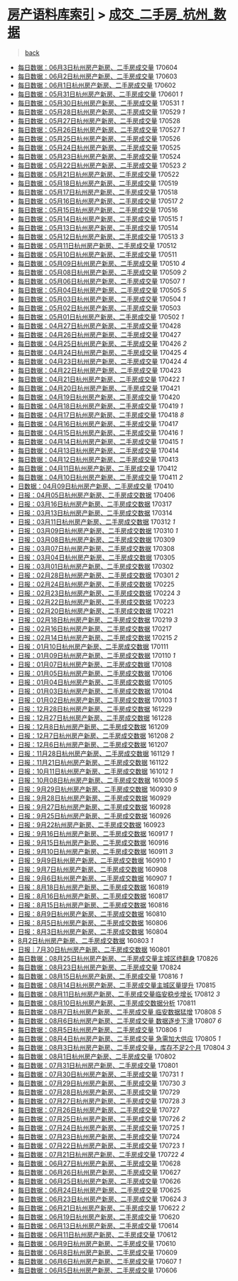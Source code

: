 [房产语料库索引](../../README.md)  > [成交_二手房_杭州_数据](成交_二手房_杭州_数据.md)
====
> [back](../README.md)

- [每日数据：06月3日杭州房产新房、二手房成交量](http://jkwz.applinzi.com/ittc/6975264573543154693.html#%E6%AF%8F%E6%97%A5%E6%95%B0%E6%8D%AE%EF%BC%9A06%E6%9C%883%E6%97%A5%E6%9D%AD%E5%B7%9E%E6%88%BF%E4%BA%A7%E6%96%B0%E6%88%BF%E3%80%81%E4%BA%8C%E6%89%8B%E6%88%BF%E6%88%90%E4%BA%A4%E9%87%8F) 170604  
- [每日数据：06月2日杭州房产新房、二手房成交量](http://jkwz.applinzi.com/ittc/6975042291298206725.html#%E6%AF%8F%E6%97%A5%E6%95%B0%E6%8D%AE%EF%BC%9A06%E6%9C%882%E6%97%A5%E6%9D%AD%E5%B7%9E%E6%88%BF%E4%BA%A7%E6%96%B0%E6%88%BF%E3%80%81%E4%BA%8C%E6%89%8B%E6%88%BF%E6%88%90%E4%BA%A4%E9%87%8F) 170603  
- [每日数据：06月1日杭州房产新房、二手房成交量](http://jkwz.applinzi.com/ittc/6974522036289274884.html#%E6%AF%8F%E6%97%A5%E6%95%B0%E6%8D%AE%EF%BC%9A06%E6%9C%881%E6%97%A5%E6%9D%AD%E5%B7%9E%E6%88%BF%E4%BA%A7%E6%96%B0%E6%88%BF%E3%80%81%E4%BA%8C%E6%89%8B%E6%88%BF%E6%88%90%E4%BA%A4%E9%87%8F) 170602  
- [每日数据：05月31日杭州房产新房、二手房成交量](http://jkwz.applinzi.com/ittc/6974146260830258180.html#%E6%AF%8F%E6%97%A5%E6%95%B0%E6%8D%AE%EF%BC%9A05%E6%9C%8831%E6%97%A5%E6%9D%AD%E5%B7%9E%E6%88%BF%E4%BA%A7%E6%96%B0%E6%88%BF%E3%80%81%E4%BA%8C%E6%89%8B%E6%88%BF%E6%88%90%E4%BA%A4%E9%87%8F) 170601 *1* 
- [每日数据：05月30日杭州房产新房、二手房成交量](http://jkwz.applinzi.com/ittc/6973754487666639876.html#%E6%AF%8F%E6%97%A5%E6%95%B0%E6%8D%AE%EF%BC%9A05%E6%9C%8830%E6%97%A5%E6%9D%AD%E5%B7%9E%E6%88%BF%E4%BA%A7%E6%96%B0%E6%88%BF%E3%80%81%E4%BA%8C%E6%89%8B%E6%88%BF%E6%88%90%E4%BA%A4%E9%87%8F) 170531 *1* 
- [每日数据：05月28日杭州房产新房、二手房成交量](http://jkwz.applinzi.com/ittc/6973044731331216389.html#%E6%AF%8F%E6%97%A5%E6%95%B0%E6%8D%AE%EF%BC%9A05%E6%9C%8828%E6%97%A5%E6%9D%AD%E5%B7%9E%E6%88%BF%E4%BA%A7%E6%96%B0%E6%88%BF%E3%80%81%E4%BA%8C%E6%89%8B%E6%88%BF%E6%88%90%E4%BA%A4%E9%87%8F) 170529 *1* 
- [每日数据：05月27日杭州房产新房、二手房成交量](http://jkwz.applinzi.com/ittc/6972678627295495173.html#%E6%AF%8F%E6%97%A5%E6%95%B0%E6%8D%AE%EF%BC%9A05%E6%9C%8827%E6%97%A5%E6%9D%AD%E5%B7%9E%E6%88%BF%E4%BA%A7%E6%96%B0%E6%88%BF%E3%80%81%E4%BA%8C%E6%89%8B%E6%88%BF%E6%88%90%E4%BA%A4%E9%87%8F) 170528  
- [每日数据：05月26日杭州房产新房、二手房成交量](http://jkwz.applinzi.com/ittc/6972287264204784644.html#%E6%AF%8F%E6%97%A5%E6%95%B0%E6%8D%AE%EF%BC%9A05%E6%9C%8826%E6%97%A5%E6%9D%AD%E5%B7%9E%E6%88%BF%E4%BA%A7%E6%96%B0%E6%88%BF%E3%80%81%E4%BA%8C%E6%89%8B%E6%88%BF%E6%88%90%E4%BA%A4%E9%87%8F) 170527 *1* 
- [每日数据：05月25日杭州房产新房、二手房成交量](http://jkwz.applinzi.com/ittc/6971950639293662213.html#%E6%AF%8F%E6%97%A5%E6%95%B0%E6%8D%AE%EF%BC%9A05%E6%9C%8825%E6%97%A5%E6%9D%AD%E5%B7%9E%E6%88%BF%E4%BA%A7%E6%96%B0%E6%88%BF%E3%80%81%E4%BA%8C%E6%89%8B%E6%88%BF%E6%88%90%E4%BA%A4%E9%87%8F) 170526  
- [每日数据：05月24日杭州房产新房、二手房成交量](http://jkwz.applinzi.com/ittc/6971549784593662980.html#%E6%AF%8F%E6%97%A5%E6%95%B0%E6%8D%AE%EF%BC%9A05%E6%9C%8824%E6%97%A5%E6%9D%AD%E5%B7%9E%E6%88%BF%E4%BA%A7%E6%96%B0%E6%88%BF%E3%80%81%E4%BA%8C%E6%89%8B%E6%88%BF%E6%88%90%E4%BA%A4%E9%87%8F) 170525  
- [每日数据：05月23日杭州房产新房、二手房成交量](http://jkwz.applinzi.com/ittc/6971155591987725316.html#%E6%AF%8F%E6%97%A5%E6%95%B0%E6%8D%AE%EF%BC%9A05%E6%9C%8823%E6%97%A5%E6%9D%AD%E5%B7%9E%E6%88%BF%E4%BA%A7%E6%96%B0%E6%88%BF%E3%80%81%E4%BA%8C%E6%89%8B%E6%88%BF%E6%88%90%E4%BA%A4%E9%87%8F) 170524  
- [每日数据：05月22日杭州房产新房、二手房成交量](http://jkwz.applinzi.com/ittc/6970831275685315588.html#%E6%AF%8F%E6%97%A5%E6%95%B0%E6%8D%AE%EF%BC%9A05%E6%9C%8822%E6%97%A5%E6%9D%AD%E5%B7%9E%E6%88%BF%E4%BA%A7%E6%96%B0%E6%88%BF%E3%80%81%E4%BA%8C%E6%89%8B%E6%88%BF%E6%88%90%E4%BA%A4%E9%87%8F) 170523 *2* 
- [每日数据：05月21日杭州房产新房、二手房成交量](http://jkwz.applinzi.com/ittc/6970444646047024133.html#%E6%AF%8F%E6%97%A5%E6%95%B0%E6%8D%AE%EF%BC%9A05%E6%9C%8821%E6%97%A5%E6%9D%AD%E5%B7%9E%E6%88%BF%E4%BA%A7%E6%96%B0%E6%88%BF%E3%80%81%E4%BA%8C%E6%89%8B%E6%88%BF%E6%88%90%E4%BA%A4%E9%87%8F) 170522  
- [每日数据：05月18日杭州房产新房、二手房成交量](http://jkwz.applinzi.com/ittc/6969353279661147140.html#%E6%AF%8F%E6%97%A5%E6%95%B0%E6%8D%AE%EF%BC%9A05%E6%9C%8818%E6%97%A5%E6%9D%AD%E5%B7%9E%E6%88%BF%E4%BA%A7%E6%96%B0%E6%88%BF%E3%80%81%E4%BA%8C%E6%89%8B%E6%88%BF%E6%88%90%E4%BA%A4%E9%87%8F) 170519  
- [每日数据：05月17日杭州房产新房、二手房成交量](http://jkwz.applinzi.com/ittc/6968985691915551748.html#%E6%AF%8F%E6%97%A5%E6%95%B0%E6%8D%AE%EF%BC%9A05%E6%9C%8817%E6%97%A5%E6%9D%AD%E5%B7%9E%E6%88%BF%E4%BA%A7%E6%96%B0%E6%88%BF%E3%80%81%E4%BA%8C%E6%89%8B%E6%88%BF%E6%88%90%E4%BA%A4%E9%87%8F) 170518  
- [每日数据：05月16日杭州房产新房、二手房成交量](http://jkwz.applinzi.com/ittc/6968587613043688452.html#%E6%AF%8F%E6%97%A5%E6%95%B0%E6%8D%AE%EF%BC%9A05%E6%9C%8816%E6%97%A5%E6%9D%AD%E5%B7%9E%E6%88%BF%E4%BA%A7%E6%96%B0%E6%88%BF%E3%80%81%E4%BA%8C%E6%89%8B%E6%88%BF%E6%88%90%E4%BA%A4%E9%87%8F) 170517 *2* 
- [每日数据：05月15日杭州房产新房、二手房成交量](http://jkwz.applinzi.com/ittc/6968214847534662661.html#%E6%AF%8F%E6%97%A5%E6%95%B0%E6%8D%AE%EF%BC%9A05%E6%9C%8815%E6%97%A5%E6%9D%AD%E5%B7%9E%E6%88%BF%E4%BA%A7%E6%96%B0%E6%88%BF%E3%80%81%E4%BA%8C%E6%89%8B%E6%88%BF%E6%88%90%E4%BA%A4%E9%87%8F) 170516  
- [每日数据：05月14日杭州房产新房、二手房成交量](http://jkwz.applinzi.com/ittc/6967828443801584645.html#%E6%AF%8F%E6%97%A5%E6%95%B0%E6%8D%AE%EF%BC%9A05%E6%9C%8814%E6%97%A5%E6%9D%AD%E5%B7%9E%E6%88%BF%E4%BA%A7%E6%96%B0%E6%88%BF%E3%80%81%E4%BA%8C%E6%89%8B%E6%88%BF%E6%88%90%E4%BA%A4%E9%87%8F) 170515 *1* 
- [每日数据：05月13日杭州房产新房、二手房成交量](http://jkwz.applinzi.com/ittc/6967462286615643140.html#%E6%AF%8F%E6%97%A5%E6%95%B0%E6%8D%AE%EF%BC%9A05%E6%9C%8813%E6%97%A5%E6%9D%AD%E5%B7%9E%E6%88%BF%E4%BA%A7%E6%96%B0%E6%88%BF%E3%80%81%E4%BA%8C%E6%89%8B%E6%88%BF%E6%88%90%E4%BA%A4%E9%87%8F) 170514  
- [每日数据：05月12日杭州房产新房、二手房成交量](http://jkwz.applinzi.com/ittc/6967107145660105733.html#%E6%AF%8F%E6%97%A5%E6%95%B0%E6%8D%AE%EF%BC%9A05%E6%9C%8812%E6%97%A5%E6%9D%AD%E5%B7%9E%E6%88%BF%E4%BA%A7%E6%96%B0%E6%88%BF%E3%80%81%E4%BA%8C%E6%89%8B%E6%88%BF%E6%88%90%E4%BA%A4%E9%87%8F) 170513 *3* 
- [每日数据：05月11日杭州房产新房、二手房成交量](http://jkwz.applinzi.com/ittc/6966731738012189701.html#%E6%AF%8F%E6%97%A5%E6%95%B0%E6%8D%AE%EF%BC%9A05%E6%9C%8811%E6%97%A5%E6%9D%AD%E5%B7%9E%E6%88%BF%E4%BA%A7%E6%96%B0%E6%88%BF%E3%80%81%E4%BA%8C%E6%89%8B%E6%88%BF%E6%88%90%E4%BA%A4%E9%87%8F) 170512  
- [每日数据：05月10日杭州房产新房、二手房成交量](http://jkwz.applinzi.com/ittc/6966361789078963204.html#%E6%AF%8F%E6%97%A5%E6%95%B0%E6%8D%AE%EF%BC%9A05%E6%9C%8810%E6%97%A5%E6%9D%AD%E5%B7%9E%E6%88%BF%E4%BA%A7%E6%96%B0%E6%88%BF%E3%80%81%E4%BA%8C%E6%89%8B%E6%88%BF%E6%88%90%E4%BA%A4%E9%87%8F) 170511  
- [每日数据：05月09日杭州房产新房、二手房成交量](http://jkwz.applinzi.com/ittc/6966008837218763780.html#%E6%AF%8F%E6%97%A5%E6%95%B0%E6%8D%AE%EF%BC%9A05%E6%9C%8809%E6%97%A5%E6%9D%AD%E5%B7%9E%E6%88%BF%E4%BA%A7%E6%96%B0%E6%88%BF%E3%80%81%E4%BA%8C%E6%89%8B%E6%88%BF%E6%88%90%E4%BA%A4%E9%87%8F) 170510 *4* 
- [每日数据：05月08日杭州房产新房、二手房成交量](http://jkwz.applinzi.com/ittc/6965610900441531396.html#%E6%AF%8F%E6%97%A5%E6%95%B0%E6%8D%AE%EF%BC%9A05%E6%9C%8808%E6%97%A5%E6%9D%AD%E5%B7%9E%E6%88%BF%E4%BA%A7%E6%96%B0%E6%88%BF%E3%80%81%E4%BA%8C%E6%89%8B%E6%88%BF%E6%88%90%E4%BA%A4%E9%87%8F) 170509 *2* 
- [每日数据：05月06日杭州房产新房、二手房成交量](http://jkwz.applinzi.com/ittc/6964887067359183877.html#%E6%AF%8F%E6%97%A5%E6%95%B0%E6%8D%AE%EF%BC%9A05%E6%9C%8806%E6%97%A5%E6%9D%AD%E5%B7%9E%E6%88%BF%E4%BA%A7%E6%96%B0%E6%88%BF%E3%80%81%E4%BA%8C%E6%89%8B%E6%88%BF%E6%88%90%E4%BA%A4%E9%87%8F) 170507 *1* 
- [每日数据：05月04日杭州房产新房、二手房成交量](http://jkwz.applinzi.com/ittc/6964218467237495813.html#%E6%AF%8F%E6%97%A5%E6%95%B0%E6%8D%AE%EF%BC%9A05%E6%9C%8804%E6%97%A5%E6%9D%AD%E5%B7%9E%E6%88%BF%E4%BA%A7%E6%96%B0%E6%88%BF%E3%80%81%E4%BA%8C%E6%89%8B%E6%88%BF%E6%88%90%E4%BA%A4%E9%87%8F) 170505 *5* 
- [每日数据：05月03日杭州房产新房、二手房成交量](http://jkwz.applinzi.com/ittc/6963767266620474372.html#%E6%AF%8F%E6%97%A5%E6%95%B0%E6%8D%AE%EF%BC%9A05%E6%9C%8803%E6%97%A5%E6%9D%AD%E5%B7%9E%E6%88%BF%E4%BA%A7%E6%96%B0%E6%88%BF%E3%80%81%E4%BA%8C%E6%89%8B%E6%88%BF%E6%88%90%E4%BA%A4%E9%87%8F) 170504 *1* 
- [每日数据：05月02日杭州房产新房、二手房成交量](http://jkwz.applinzi.com/ittc/6963377575266092036.html#%E6%AF%8F%E6%97%A5%E6%95%B0%E6%8D%AE%EF%BC%9A05%E6%9C%8802%E6%97%A5%E6%9D%AD%E5%B7%9E%E6%88%BF%E4%BA%A7%E6%96%B0%E6%88%BF%E3%80%81%E4%BA%8C%E6%89%8B%E6%88%BF%E6%88%90%E4%BA%A4%E9%87%8F) 170503  
- [每日数据：05月01日杭州房产新房、二手房成交量](http://jkwz.applinzi.com/ittc/6962995095795139588.html#%E6%AF%8F%E6%97%A5%E6%95%B0%E6%8D%AE%EF%BC%9A05%E6%9C%8801%E6%97%A5%E6%9D%AD%E5%B7%9E%E6%88%BF%E4%BA%A7%E6%96%B0%E6%88%BF%E3%80%81%E4%BA%8C%E6%89%8B%E6%88%BF%E6%88%90%E4%BA%A4%E9%87%8F) 170502 *1* 
- [每日数据：04月27日杭州房产新房、二手房成交量](http://jkwz.applinzi.com/ittc/6961520783904998405.html#%E6%AF%8F%E6%97%A5%E6%95%B0%E6%8D%AE%EF%BC%9A04%E6%9C%8827%E6%97%A5%E6%9D%AD%E5%B7%9E%E6%88%BF%E4%BA%A7%E6%96%B0%E6%88%BF%E3%80%81%E4%BA%8C%E6%89%8B%E6%88%BF%E6%88%90%E4%BA%A4%E9%87%8F) 170428  
- [每日数据：04月26日杭州房产新房、二手房成交量](http://jkwz.applinzi.com/ittc/6961157118919967748.html#%E6%AF%8F%E6%97%A5%E6%95%B0%E6%8D%AE%EF%BC%9A04%E6%9C%8826%E6%97%A5%E6%9D%AD%E5%B7%9E%E6%88%BF%E4%BA%A7%E6%96%B0%E6%88%BF%E3%80%81%E4%BA%8C%E6%89%8B%E6%88%BF%E6%88%90%E4%BA%A4%E9%87%8F) 170427  
- [每日数据：04月25日杭州房产新房、二手房成交量](http://jkwz.applinzi.com/ittc/6960771183086666756.html#%E6%AF%8F%E6%97%A5%E6%95%B0%E6%8D%AE%EF%BC%9A04%E6%9C%8825%E6%97%A5%E6%9D%AD%E5%B7%9E%E6%88%BF%E4%BA%A7%E6%96%B0%E6%88%BF%E3%80%81%E4%BA%8C%E6%89%8B%E6%88%BF%E6%88%90%E4%BA%A4%E9%87%8F) 170426 *2* 
- [每日数据：04月24日杭州房产新房、二手房成交量](http://jkwz.applinzi.com/ittc/6960389856155927557.html#%E6%AF%8F%E6%97%A5%E6%95%B0%E6%8D%AE%EF%BC%9A04%E6%9C%8824%E6%97%A5%E6%9D%AD%E5%B7%9E%E6%88%BF%E4%BA%A7%E6%96%B0%E6%88%BF%E3%80%81%E4%BA%8C%E6%89%8B%E6%88%BF%E6%88%90%E4%BA%A4%E9%87%8F) 170425 *4* 
- [每日数据：04月23日杭州房产新房、二手房成交量](http://jkwz.applinzi.com/ittc/6960021268882523141.html#%E6%AF%8F%E6%97%A5%E6%95%B0%E6%8D%AE%EF%BC%9A04%E6%9C%8823%E6%97%A5%E6%9D%AD%E5%B7%9E%E6%88%BF%E4%BA%A7%E6%96%B0%E6%88%BF%E3%80%81%E4%BA%8C%E6%89%8B%E6%88%BF%E6%88%90%E4%BA%A4%E9%87%8F) 170424 *4* 
- [每日数据：04月22日杭州房产新房、二手房成交量](http://jkwz.applinzi.com/ittc/6959670829813072901.html#%E6%AF%8F%E6%97%A5%E6%95%B0%E6%8D%AE%EF%BC%9A04%E6%9C%8822%E6%97%A5%E6%9D%AD%E5%B7%9E%E6%88%BF%E4%BA%A7%E6%96%B0%E6%88%BF%E3%80%81%E4%BA%8C%E6%89%8B%E6%88%BF%E6%88%90%E4%BA%A4%E9%87%8F) 170423  
- [每日数据：04月21日杭州房产新房、二手房成交量](http://jkwz.applinzi.com/ittc/6959423972818027524.html#%E6%AF%8F%E6%97%A5%E6%95%B0%E6%8D%AE%EF%BC%9A04%E6%9C%8821%E6%97%A5%E6%9D%AD%E5%B7%9E%E6%88%BF%E4%BA%A7%E6%96%B0%E6%88%BF%E3%80%81%E4%BA%8C%E6%89%8B%E6%88%BF%E6%88%90%E4%BA%A4%E9%87%8F) 170422 *1* 
- [每日数据：04月20日杭州房产新房、二手房成交量](http://jkwz.applinzi.com/ittc/6958976422629606405.html#%E6%AF%8F%E6%97%A5%E6%95%B0%E6%8D%AE%EF%BC%9A04%E6%9C%8820%E6%97%A5%E6%9D%AD%E5%B7%9E%E6%88%BF%E4%BA%A7%E6%96%B0%E6%88%BF%E3%80%81%E4%BA%8C%E6%89%8B%E6%88%BF%E6%88%90%E4%BA%A4%E9%87%8F) 170421  
- [每日数据：04月19日杭州房产新房、二手房成交量](http://jkwz.applinzi.com/ittc/6958533993724118020.html#%E6%AF%8F%E6%97%A5%E6%95%B0%E6%8D%AE%EF%BC%9A04%E6%9C%8819%E6%97%A5%E6%9D%AD%E5%B7%9E%E6%88%BF%E4%BA%A7%E6%96%B0%E6%88%BF%E3%80%81%E4%BA%8C%E6%89%8B%E6%88%BF%E6%88%90%E4%BA%A4%E9%87%8F) 170420  
- [每日数据：04月18日杭州房产新房、二手房成交量](http://jkwz.applinzi.com/ittc/6958190108489548805.html#%E6%AF%8F%E6%97%A5%E6%95%B0%E6%8D%AE%EF%BC%9A04%E6%9C%8818%E6%97%A5%E6%9D%AD%E5%B7%9E%E6%88%BF%E4%BA%A7%E6%96%B0%E6%88%BF%E3%80%81%E4%BA%8C%E6%89%8B%E6%88%BF%E6%88%90%E4%BA%A4%E9%87%8F) 170419 *1* 
- [每日数据：04月17日杭州房产新房、二手房成交量](http://jkwz.applinzi.com/ittc/6957824529006068741.html#%E6%AF%8F%E6%97%A5%E6%95%B0%E6%8D%AE%EF%BC%9A04%E6%9C%8817%E6%97%A5%E6%9D%AD%E5%B7%9E%E6%88%BF%E4%BA%A7%E6%96%B0%E6%88%BF%E3%80%81%E4%BA%8C%E6%89%8B%E6%88%BF%E6%88%90%E4%BA%A4%E9%87%8F) 170418 *8* 
- [每日数据：04月16日杭州房产新房、二手房成交量](http://jkwz.applinzi.com/ittc/6957462408405713925.html#%E6%AF%8F%E6%97%A5%E6%95%B0%E6%8D%AE%EF%BC%9A04%E6%9C%8816%E6%97%A5%E6%9D%AD%E5%B7%9E%E6%88%BF%E4%BA%A7%E6%96%B0%E6%88%BF%E3%80%81%E4%BA%8C%E6%89%8B%E6%88%BF%E6%88%90%E4%BA%A4%E9%87%8F) 170417  
- [每日数据：04月15日杭州房产新房、二手房成交量](http://jkwz.applinzi.com/ittc/6957057805973455877.html#%E6%AF%8F%E6%97%A5%E6%95%B0%E6%8D%AE%EF%BC%9A04%E6%9C%8815%E6%97%A5%E6%9D%AD%E5%B7%9E%E6%88%BF%E4%BA%A7%E6%96%B0%E6%88%BF%E3%80%81%E4%BA%8C%E6%89%8B%E6%88%BF%E6%88%90%E4%BA%A4%E9%87%8F) 170416 *1* 
- [每日数据：04月14日杭州房产新房、二手房成交量](http://jkwz.applinzi.com/ittc/6956688691899663364.html#%E6%AF%8F%E6%97%A5%E6%95%B0%E6%8D%AE%EF%BC%9A04%E6%9C%8814%E6%97%A5%E6%9D%AD%E5%B7%9E%E6%88%BF%E4%BA%A7%E6%96%B0%E6%88%BF%E3%80%81%E4%BA%8C%E6%89%8B%E6%88%BF%E6%88%90%E4%BA%A4%E9%87%8F) 170415 *1* 
- [每日数据：04月13日杭州房产新房、二手房成交量](http://jkwz.applinzi.com/ittc/6956323016127546372.html#%E6%AF%8F%E6%97%A5%E6%95%B0%E6%8D%AE%EF%BC%9A04%E6%9C%8813%E6%97%A5%E6%9D%AD%E5%B7%9E%E6%88%BF%E4%BA%A7%E6%96%B0%E6%88%BF%E3%80%81%E4%BA%8C%E6%89%8B%E6%88%BF%E6%88%90%E4%BA%A4%E9%87%8F) 170414  
- [每日数据：04月12日杭州房产新房、二手房成交量](http://jkwz.applinzi.com/ittc/6955955123141477380.html#%E6%AF%8F%E6%97%A5%E6%95%B0%E6%8D%AE%EF%BC%9A04%E6%9C%8812%E6%97%A5%E6%9D%AD%E5%B7%9E%E6%88%BF%E4%BA%A7%E6%96%B0%E6%88%BF%E3%80%81%E4%BA%8C%E6%89%8B%E6%88%BF%E6%88%90%E4%BA%A4%E9%87%8F) 170413  
- [每日数据：04月11日杭州房产新房、二手房成交量](http://jkwz.applinzi.com/ittc/6955587652521821188.html#%E6%AF%8F%E6%97%A5%E6%95%B0%E6%8D%AE%EF%BC%9A04%E6%9C%8811%E6%97%A5%E6%9D%AD%E5%B7%9E%E6%88%BF%E4%BA%A7%E6%96%B0%E6%88%BF%E3%80%81%E4%BA%8C%E6%89%8B%E6%88%BF%E6%88%90%E4%BA%A4%E9%87%8F) 170412  
- [每日数据：04月10日杭州房产新房、二手房成交量](http://jkwz.applinzi.com/ittc/6955207543923147781.html#%E6%AF%8F%E6%97%A5%E6%95%B0%E6%8D%AE%EF%BC%9A04%E6%9C%8810%E6%97%A5%E6%9D%AD%E5%B7%9E%E6%88%BF%E4%BA%A7%E6%96%B0%E6%88%BF%E3%80%81%E4%BA%8C%E6%89%8B%E6%88%BF%E6%88%90%E4%BA%A4%E9%87%8F) 170411 *2* 
- [日数据：04月09日杭州房产新房、二手房成交量](http://jkwz.applinzi.com/ittc/6954904782769751044.html#%E6%97%A5%E6%95%B0%E6%8D%AE%EF%BC%9A04%E6%9C%8809%E6%97%A5%E6%9D%AD%E5%B7%9E%E6%88%BF%E4%BA%A7%E6%96%B0%E6%88%BF%E3%80%81%E4%BA%8C%E6%89%8B%E6%88%BF%E6%88%90%E4%BA%A4%E9%87%8F) 170410  
- [日报：04月05日杭州房产新房、二手房成交数据](http://jkwz.applinzi.com/ittc/6953356883921470468.html#%E6%97%A5%E6%8A%A5%EF%BC%9A04%E6%9C%8805%E6%97%A5%E6%9D%AD%E5%B7%9E%E6%88%BF%E4%BA%A7%E6%96%B0%E6%88%BF%E3%80%81%E4%BA%8C%E6%89%8B%E6%88%BF%E6%88%90%E4%BA%A4%E6%95%B0%E6%8D%AE) 170406  
- [日报：03月16日杭州房产新房、二手房成交数据](http://jkwz.applinzi.com/ittc/6945984523945903109.html#%E6%97%A5%E6%8A%A5%EF%BC%9A03%E6%9C%8816%E6%97%A5%E6%9D%AD%E5%B7%9E%E6%88%BF%E4%BA%A7%E6%96%B0%E6%88%BF%E3%80%81%E4%BA%8C%E6%89%8B%E6%88%BF%E6%88%90%E4%BA%A4%E6%95%B0%E6%8D%AE) 170317  
- [日报：03月13日杭州房产新房、二手房成交数据](http://jkwz.applinzi.com/ittc/6944949902961542148.html#%E6%97%A5%E6%8A%A5%EF%BC%9A03%E6%9C%8813%E6%97%A5%E6%9D%AD%E5%B7%9E%E6%88%BF%E4%BA%A7%E6%96%B0%E6%88%BF%E3%80%81%E4%BA%8C%E6%89%8B%E6%88%BF%E6%88%90%E4%BA%A4%E6%95%B0%E6%8D%AE) 170314  
- [日报：03月11日杭州房产新房、二手房成交数据](http://jkwz.applinzi.com/ittc/6944098406690718725.html#%E6%97%A5%E6%8A%A5%EF%BC%9A03%E6%9C%8811%E6%97%A5%E6%9D%AD%E5%B7%9E%E6%88%BF%E4%BA%A7%E6%96%B0%E6%88%BF%E3%80%81%E4%BA%8C%E6%89%8B%E6%88%BF%E6%88%90%E4%BA%A4%E6%95%B0%E6%8D%AE) 170312 *1* 
- [日报：03月09日杭州房产新房、二手房成交数据](http://jkwz.applinzi.com/ittc/6943350520617108485.html#%E6%97%A5%E6%8A%A5%EF%BC%9A03%E6%9C%8809%E6%97%A5%E6%9D%AD%E5%B7%9E%E6%88%BF%E4%BA%A7%E6%96%B0%E6%88%BF%E3%80%81%E4%BA%8C%E6%89%8B%E6%88%BF%E6%88%90%E4%BA%A4%E6%95%B0%E6%8D%AE) 170310 *1* 
- [日报：03月08日杭州房产新房、二手房成交数据](http://jkwz.applinzi.com/ittc/6942974499548038149.html#%E6%97%A5%E6%8A%A5%EF%BC%9A03%E6%9C%8808%E6%97%A5%E6%9D%AD%E5%B7%9E%E6%88%BF%E4%BA%A7%E6%96%B0%E6%88%BF%E3%80%81%E4%BA%8C%E6%89%8B%E6%88%BF%E6%88%90%E4%BA%A4%E6%95%B0%E6%8D%AE) 170309  
- [日报：03月07日杭州房产新房、二手房成交数据](http://jkwz.applinzi.com/ittc/6942593981551739908.html#%E6%97%A5%E6%8A%A5%EF%BC%9A03%E6%9C%8807%E6%97%A5%E6%9D%AD%E5%B7%9E%E6%88%BF%E4%BA%A7%E6%96%B0%E6%88%BF%E3%80%81%E4%BA%8C%E6%89%8B%E6%88%BF%E6%88%90%E4%BA%A4%E6%95%B0%E6%8D%AE) 170308  
- [日报：03月04日杭州房产新房、二手房成交数据](http://jkwz.applinzi.com/ittc/6941493096096465924.html#%E6%97%A5%E6%8A%A5%EF%BC%9A03%E6%9C%8804%E6%97%A5%E6%9D%AD%E5%B7%9E%E6%88%BF%E4%BA%A7%E6%96%B0%E6%88%BF%E3%80%81%E4%BA%8C%E6%89%8B%E6%88%BF%E6%88%90%E4%BA%A4%E6%95%B0%E6%8D%AE) 170305  
- [日报：03月01日杭州房产新房、二手房成交数据](http://jkwz.applinzi.com/ittc/6940368433823876101.html#%E6%97%A5%E6%8A%A5%EF%BC%9A03%E6%9C%8801%E6%97%A5%E6%9D%AD%E5%B7%9E%E6%88%BF%E4%BA%A7%E6%96%B0%E6%88%BF%E3%80%81%E4%BA%8C%E6%89%8B%E6%88%BF%E6%88%90%E4%BA%A4%E6%95%B0%E6%8D%AE) 170302  
- [日报：02月28日杭州房产新房、二手房成交数据](http://jkwz.applinzi.com/ittc/6940034804606305285.html#%E6%97%A5%E6%8A%A5%EF%BC%9A02%E6%9C%8828%E6%97%A5%E6%9D%AD%E5%B7%9E%E6%88%BF%E4%BA%A7%E6%96%B0%E6%88%BF%E3%80%81%E4%BA%8C%E6%89%8B%E6%88%BF%E6%88%90%E4%BA%A4%E6%95%B0%E6%8D%AE) 170301 *2* 
- [日报：02月24日杭州房产新房、二手房成交数据](http://jkwz.applinzi.com/ittc/6938520429022151685.html#%E6%97%A5%E6%8A%A5%EF%BC%9A02%E6%9C%8824%E6%97%A5%E6%9D%AD%E5%B7%9E%E6%88%BF%E4%BA%A7%E6%96%B0%E6%88%BF%E3%80%81%E4%BA%8C%E6%89%8B%E6%88%BF%E6%88%90%E4%BA%A4%E6%95%B0%E6%8D%AE) 170225  
- [日报：02月23日杭州房产新房、二手房成交数据](http://jkwz.applinzi.com/ittc/6938142903242327045.html#%E6%97%A5%E6%8A%A5%EF%BC%9A02%E6%9C%8823%E6%97%A5%E6%9D%AD%E5%B7%9E%E6%88%BF%E4%BA%A7%E6%96%B0%E6%88%BF%E3%80%81%E4%BA%8C%E6%89%8B%E6%88%BF%E6%88%90%E4%BA%A4%E6%95%B0%E6%8D%AE) 170224 *3* 
- [日报：02月22日杭州房产新房、二手房成交数据](http://jkwz.applinzi.com/ittc/6937811884421170181.html#%E6%97%A5%E6%8A%A5%EF%BC%9A02%E6%9C%8822%E6%97%A5%E6%9D%AD%E5%B7%9E%E6%88%BF%E4%BA%A7%E6%96%B0%E6%88%BF%E3%80%81%E4%BA%8C%E6%89%8B%E6%88%BF%E6%88%90%E4%BA%A4%E6%95%B0%E6%8D%AE) 170223  
- [日报：02月20日杭州房产新房、二手房成交数据](http://jkwz.applinzi.com/ittc/6937021751589602308.html#%E6%97%A5%E6%8A%A5%EF%BC%9A02%E6%9C%8820%E6%97%A5%E6%9D%AD%E5%B7%9E%E6%88%BF%E4%BA%A7%E6%96%B0%E6%88%BF%E3%80%81%E4%BA%8C%E6%89%8B%E6%88%BF%E6%88%90%E4%BA%A4%E6%95%B0%E6%8D%AE) 170221  
- [日报：02月18日杭州房产新房、二手房成交数据](http://jkwz.applinzi.com/ittc/6936407098287195141.html#%E6%97%A5%E6%8A%A5%EF%BC%9A02%E6%9C%8818%E6%97%A5%E6%9D%AD%E5%B7%9E%E6%88%BF%E4%BA%A7%E6%96%B0%E6%88%BF%E3%80%81%E4%BA%8C%E6%89%8B%E6%88%BF%E6%88%90%E4%BA%A4%E6%95%B0%E6%8D%AE) 170219 *3* 
- [日报：02月16日杭州房产新房、二手房成交数据](http://jkwz.applinzi.com/ittc/6935533673276507141.html#%E6%97%A5%E6%8A%A5%EF%BC%9A02%E6%9C%8816%E6%97%A5%E6%9D%AD%E5%B7%9E%E6%88%BF%E4%BA%A7%E6%96%B0%E6%88%BF%E3%80%81%E4%BA%8C%E6%89%8B%E6%88%BF%E6%88%90%E4%BA%A4%E6%95%B0%E6%8D%AE) 170217  
- [日报：02月14日杭州房产新房、二手房成交数据](http://jkwz.applinzi.com/ittc/6934784773661918212.html#%E6%97%A5%E6%8A%A5%EF%BC%9A02%E6%9C%8814%E6%97%A5%E6%9D%AD%E5%B7%9E%E6%88%BF%E4%BA%A7%E6%96%B0%E6%88%BF%E3%80%81%E4%BA%8C%E6%89%8B%E6%88%BF%E6%88%90%E4%BA%A4%E6%95%B0%E6%8D%AE) 170215 *2* 
- [日报：01月10日杭州房产新房、二手房成交数据](http://jkwz.applinzi.com/ittc/6921857625213109252.html#%E6%97%A5%E6%8A%A5%EF%BC%9A01%E6%9C%8810%E6%97%A5%E6%9D%AD%E5%B7%9E%E6%88%BF%E4%BA%A7%E6%96%B0%E6%88%BF%E3%80%81%E4%BA%8C%E6%89%8B%E6%88%BF%E6%88%90%E4%BA%A4%E6%95%B0%E6%8D%AE) 170111  
- [日报：01月09日杭州房产新房、二手房成交数据](http://jkwz.applinzi.com/ittc/6921454968145183749.html#%E6%97%A5%E6%8A%A5%EF%BC%9A01%E6%9C%8809%E6%97%A5%E6%9D%AD%E5%B7%9E%E6%88%BF%E4%BA%A7%E6%96%B0%E6%88%BF%E3%80%81%E4%BA%8C%E6%89%8B%E6%88%BF%E6%88%90%E4%BA%A4%E6%95%B0%E6%8D%AE) 170110 *1* 
- [日报：01月07日杭州房产新房、二手房成交数据](http://jkwz.applinzi.com/ittc/6920706198277194756.html#%E6%97%A5%E6%8A%A5%EF%BC%9A01%E6%9C%8807%E6%97%A5%E6%9D%AD%E5%B7%9E%E6%88%BF%E4%BA%A7%E6%96%B0%E6%88%BF%E3%80%81%E4%BA%8C%E6%89%8B%E6%88%BF%E6%88%90%E4%BA%A4%E6%95%B0%E6%8D%AE) 170108  
- [日报：01月05日杭州房产新房、二手房成交数据](http://jkwz.applinzi.com/ittc/6919946215860208644.html#%E6%97%A5%E6%8A%A5%EF%BC%9A01%E6%9C%8805%E6%97%A5%E6%9D%AD%E5%B7%9E%E6%88%BF%E4%BA%A7%E6%96%B0%E6%88%BF%E3%80%81%E4%BA%8C%E6%89%8B%E6%88%BF%E6%88%90%E4%BA%A4%E6%95%B0%E6%8D%AE) 170106  
- [日报：01月04日杭州房产新房、二手房成交数据](http://jkwz.applinzi.com/ittc/6919630961074766853.html#%E6%97%A5%E6%8A%A5%EF%BC%9A01%E6%9C%8804%E6%97%A5%E6%9D%AD%E5%B7%9E%E6%88%BF%E4%BA%A7%E6%96%B0%E6%88%BF%E3%80%81%E4%BA%8C%E6%89%8B%E6%88%BF%E6%88%90%E4%BA%A4%E6%95%B0%E6%8D%AE) 170105  
- [日报：01月03日杭州房产新房、二手房成交数据](http://jkwz.applinzi.com/ittc/6919225631685739525.html#%E6%97%A5%E6%8A%A5%EF%BC%9A01%E6%9C%8803%E6%97%A5%E6%9D%AD%E5%B7%9E%E6%88%BF%E4%BA%A7%E6%96%B0%E6%88%BF%E3%80%81%E4%BA%8C%E6%89%8B%E6%88%BF%E6%88%90%E4%BA%A4%E6%95%B0%E6%8D%AE) 170104  
- [日报：01月02日杭州房产新房、二手房成交数据](http://jkwz.applinzi.com/ittc/6918850419291063301.html#%E6%97%A5%E6%8A%A5%EF%BC%9A01%E6%9C%8802%E6%97%A5%E6%9D%AD%E5%B7%9E%E6%88%BF%E4%BA%A7%E6%96%B0%E6%88%BF%E3%80%81%E4%BA%8C%E6%89%8B%E6%88%BF%E6%88%90%E4%BA%A4%E6%95%B0%E6%8D%AE) 170103 *1* 
- [日报：12月28日杭州房产新房、二手房成交数据](http://jkwz.applinzi.com/ittc/6917039627625300996.html#%E6%97%A5%E6%8A%A5%EF%BC%9A12%E6%9C%8828%E6%97%A5%E6%9D%AD%E5%B7%9E%E6%88%BF%E4%BA%A7%E6%96%B0%E6%88%BF%E3%80%81%E4%BA%8C%E6%89%8B%E6%88%BF%E6%88%90%E4%BA%A4%E6%95%B0%E6%8D%AE) 161229  
- [日报：12月27日杭州房产新房、二手房成交数据](http://jkwz.applinzi.com/ittc/6916665475567453188.html#%E6%97%A5%E6%8A%A5%EF%BC%9A12%E6%9C%8827%E6%97%A5%E6%9D%AD%E5%B7%9E%E6%88%BF%E4%BA%A7%E6%96%B0%E6%88%BF%E3%80%81%E4%BA%8C%E6%89%8B%E6%88%BF%E6%88%90%E4%BA%A4%E6%95%B0%E6%8D%AE) 161228  
- [日报：12月8日杭州房产新房、二手房成交数据](http://jkwz.applinzi.com/ittc/6909573503287559173.html#%E6%97%A5%E6%8A%A5%EF%BC%9A12%E6%9C%888%E6%97%A5%E6%9D%AD%E5%B7%9E%E6%88%BF%E4%BA%A7%E6%96%B0%E6%88%BF%E3%80%81%E4%BA%8C%E6%89%8B%E6%88%BF%E6%88%90%E4%BA%A4%E6%95%B0%E6%8D%AE) 161209  
- [日报：12月7日杭州房产新房、二手房成交数据](http://jkwz.applinzi.com/ittc/6909203047543997445.html#%E6%97%A5%E6%8A%A5%EF%BC%9A12%E6%9C%887%E6%97%A5%E6%9D%AD%E5%B7%9E%E6%88%BF%E4%BA%A7%E6%96%B0%E6%88%BF%E3%80%81%E4%BA%8C%E6%89%8B%E6%88%BF%E6%88%90%E4%BA%A4%E6%95%B0%E6%8D%AE) 161208 *2* 
- [日报：12月6日杭州房产新房、二手房成交数据](http://jkwz.applinzi.com/ittc/6908876659301549060.html#%E6%97%A5%E6%8A%A5%EF%BC%9A12%E6%9C%886%E6%97%A5%E6%9D%AD%E5%B7%9E%E6%88%BF%E4%BA%A7%E6%96%B0%E6%88%BF%E3%80%81%E4%BA%8C%E6%89%8B%E6%88%BF%E6%88%90%E4%BA%A4%E6%95%B0%E6%8D%AE) 161207  
- [日报：11月28日杭州房产新房、二手房成交数据](http://jkwz.applinzi.com/ittc/6905940916727972868.html#%E6%97%A5%E6%8A%A5%EF%BC%9A11%E6%9C%8828%E6%97%A5%E6%9D%AD%E5%B7%9E%E6%88%BF%E4%BA%A7%E6%96%B0%E6%88%BF%E3%80%81%E4%BA%8C%E6%89%8B%E6%88%BF%E6%88%90%E4%BA%A4%E6%95%B0%E6%8D%AE) 161129 *1* 
- [日报：11月21日杭州房产新房、二手房成交数据](http://jkwz.applinzi.com/ittc/6903273748060177412.html#%E6%97%A5%E6%8A%A5%EF%BC%9A11%E6%9C%8821%E6%97%A5%E6%9D%AD%E5%B7%9E%E6%88%BF%E4%BA%A7%E6%96%B0%E6%88%BF%E3%80%81%E4%BA%8C%E6%89%8B%E6%88%BF%E6%88%90%E4%BA%A4%E6%95%B0%E6%8D%AE) 161122  
- [日报：10月11日杭州房产新房、二手房成交数据](http://jkwz.applinzi.com/ittc/6888032439737254917.html#%E6%97%A5%E6%8A%A5%EF%BC%9A10%E6%9C%8811%E6%97%A5%E6%9D%AD%E5%B7%9E%E6%88%BF%E4%BA%A7%E6%96%B0%E6%88%BF%E3%80%81%E4%BA%8C%E6%89%8B%E6%88%BF%E6%88%90%E4%BA%A4%E6%95%B0%E6%8D%AE) 161012 *1* 
- [日报：10月08日杭州房产新房、二手房成交数据](http://jkwz.applinzi.com/ittc/6886916225472398340.html#%E6%97%A5%E6%8A%A5%EF%BC%9A10%E6%9C%8808%E6%97%A5%E6%9D%AD%E5%B7%9E%E6%88%BF%E4%BA%A7%E6%96%B0%E6%88%BF%E3%80%81%E4%BA%8C%E6%89%8B%E6%88%BF%E6%88%90%E4%BA%A4%E6%95%B0%E6%8D%AE) 161009 *5* 
- [日报：9月29日杭州房产新房、二手房成交数据](http://jkwz.applinzi.com/ittc/6883587280098313221.html#%E6%97%A5%E6%8A%A5%EF%BC%9A9%E6%9C%8829%E6%97%A5%E6%9D%AD%E5%B7%9E%E6%88%BF%E4%BA%A7%E6%96%B0%E6%88%BF%E3%80%81%E4%BA%8C%E6%89%8B%E6%88%BF%E6%88%90%E4%BA%A4%E6%95%B0%E6%8D%AE) 160930 *9* 
- [日报：9月28日杭州房产新房、二手房成交数据](http://jkwz.applinzi.com/ittc/6883211174308480005.html#%E6%97%A5%E6%8A%A5%EF%BC%9A9%E6%9C%8828%E6%97%A5%E6%9D%AD%E5%B7%9E%E6%88%BF%E4%BA%A7%E6%96%B0%E6%88%BF%E3%80%81%E4%BA%8C%E6%89%8B%E6%88%BF%E6%88%90%E4%BA%A4%E6%95%B0%E6%8D%AE) 160929  
- [日报：9月27日杭州房产新房、二手房成交数据](http://jkwz.applinzi.com/ittc/6883014694574490628.html#%E6%97%A5%E6%8A%A5%EF%BC%9A9%E6%9C%8827%E6%97%A5%E6%9D%AD%E5%B7%9E%E6%88%BF%E4%BA%A7%E6%96%B0%E6%88%BF%E3%80%81%E4%BA%8C%E6%89%8B%E6%88%BF%E6%88%90%E4%BA%A4%E6%95%B0%E6%8D%AE) 160928  
- [日报：9月25日杭州房产新房、二手房成交数据](http://jkwz.applinzi.com/ittc/6882149212048851973.html#%E6%97%A5%E6%8A%A5%EF%BC%9A9%E6%9C%8825%E6%97%A5%E6%9D%AD%E5%B7%9E%E6%88%BF%E4%BA%A7%E6%96%B0%E6%88%BF%E3%80%81%E4%BA%8C%E6%89%8B%E6%88%BF%E6%88%90%E4%BA%A4%E6%95%B0%E6%8D%AE) 160926  
- [日报：9月22杭州房产新房、二手房成交数据](http://jkwz.applinzi.com/ittc/6880981993797452805.html#%E6%97%A5%E6%8A%A5%EF%BC%9A9%E6%9C%8822%E6%9D%AD%E5%B7%9E%E6%88%BF%E4%BA%A7%E6%96%B0%E6%88%BF%E3%80%81%E4%BA%8C%E6%89%8B%E6%88%BF%E6%88%90%E4%BA%A4%E6%95%B0%E6%8D%AE) 160923  
- [日报：9月16日杭州房产新房、二手房成交数据](http://jkwz.applinzi.com/ittc/6878754406375359492.html#%E6%97%A5%E6%8A%A5%EF%BC%9A9%E6%9C%8816%E6%97%A5%E6%9D%AD%E5%B7%9E%E6%88%BF%E4%BA%A7%E6%96%B0%E6%88%BF%E3%80%81%E4%BA%8C%E6%89%8B%E6%88%BF%E6%88%90%E4%BA%A4%E6%95%B0%E6%8D%AE) 160917 *1* 
- [日报：9月15日杭州房产新房、二手房成交数据](http://jkwz.applinzi.com/ittc/6878381943925769221.html#%E6%97%A5%E6%8A%A5%EF%BC%9A9%E6%9C%8815%E6%97%A5%E6%9D%AD%E5%B7%9E%E6%88%BF%E4%BA%A7%E6%96%B0%E6%88%BF%E3%80%81%E4%BA%8C%E6%89%8B%E6%88%BF%E6%88%90%E4%BA%A4%E6%95%B0%E6%8D%AE) 160916  
- [日报：9月10日杭州房产新房、二手房成交数据](http://jkwz.applinzi.com/ittc/6876527877746590725.html#%E6%97%A5%E6%8A%A5%EF%BC%9A9%E6%9C%8810%E6%97%A5%E6%9D%AD%E5%B7%9E%E6%88%BF%E4%BA%A7%E6%96%B0%E6%88%BF%E3%80%81%E4%BA%8C%E6%89%8B%E6%88%BF%E6%88%90%E4%BA%A4%E6%95%B0%E6%8D%AE) 160911 *3* 
- [日报：9月9日杭州房产新房、二手房成交数据](http://jkwz.applinzi.com/ittc/6876164965651710981.html#%E6%97%A5%E6%8A%A5%EF%BC%9A9%E6%9C%889%E6%97%A5%E6%9D%AD%E5%B7%9E%E6%88%BF%E4%BA%A7%E6%96%B0%E6%88%BF%E3%80%81%E4%BA%8C%E6%89%8B%E6%88%BF%E6%88%90%E4%BA%A4%E6%95%B0%E6%8D%AE) 160910 *1* 
- [日报：9月7日杭州房产新房、二手房成交数据](http://jkwz.applinzi.com/ittc/6875414024270906373.html#%E6%97%A5%E6%8A%A5%EF%BC%9A9%E6%9C%887%E6%97%A5%E6%9D%AD%E5%B7%9E%E6%88%BF%E4%BA%A7%E6%96%B0%E6%88%BF%E3%80%81%E4%BA%8C%E6%89%8B%E6%88%BF%E6%88%90%E4%BA%A4%E6%95%B0%E6%8D%AE) 160908  
- [日报：9月6日杭州房产新房、二手房成交数据](http://jkwz.applinzi.com/ittc/6875090817517093893.html#%E6%97%A5%E6%8A%A5%EF%BC%9A9%E6%9C%886%E6%97%A5%E6%9D%AD%E5%B7%9E%E6%88%BF%E4%BA%A7%E6%96%B0%E6%88%BF%E3%80%81%E4%BA%8C%E6%89%8B%E6%88%BF%E6%88%90%E4%BA%A4%E6%95%B0%E6%8D%AE) 160907 *1* 
- [日报：8月18日杭州房产新房、二手房成交数据](http://jkwz.applinzi.com/ittc/6868052940308349956.html#%E6%97%A5%E6%8A%A5%EF%BC%9A8%E6%9C%8818%E6%97%A5%E6%9D%AD%E5%B7%9E%E6%88%BF%E4%BA%A7%E6%96%B0%E6%88%BF%E3%80%81%E4%BA%8C%E6%89%8B%E6%88%BF%E6%88%90%E4%BA%A4%E6%95%B0%E6%8D%AE) 160819  
- [日报：8月16日杭州房产新房、二手房成交数据](http://jkwz.applinzi.com/ittc/6867259555385443333.html#%E6%97%A5%E6%8A%A5%EF%BC%9A8%E6%9C%8816%E6%97%A5%E6%9D%AD%E5%B7%9E%E6%88%BF%E4%BA%A7%E6%96%B0%E6%88%BF%E3%80%81%E4%BA%8C%E6%89%8B%E6%88%BF%E6%88%90%E4%BA%A4%E6%95%B0%E6%8D%AE) 160817  
- [日报：8月15日杭州房产新房、二手房成交数据](http://jkwz.applinzi.com/ittc/6866882941745103876.html#%E6%97%A5%E6%8A%A5%EF%BC%9A8%E6%9C%8815%E6%97%A5%E6%9D%AD%E5%B7%9E%E6%88%BF%E4%BA%A7%E6%96%B0%E6%88%BF%E3%80%81%E4%BA%8C%E6%89%8B%E6%88%BF%E6%88%90%E4%BA%A4%E6%95%B0%E6%8D%AE) 160816  
- [日报：8月9日杭州房产新房、二手房成交数据](http://jkwz.applinzi.com/ittc/6864683257106531332.html#%E6%97%A5%E6%8A%A5%EF%BC%9A8%E6%9C%889%E6%97%A5%E6%9D%AD%E5%B7%9E%E6%88%BF%E4%BA%A7%E6%96%B0%E6%88%BF%E3%80%81%E4%BA%8C%E6%89%8B%E6%88%BF%E6%88%90%E4%BA%A4%E6%95%B0%E6%8D%AE) 160810  
- [日报：8月5日杭州房产新房、二手房成交数据](http://jkwz.applinzi.com/ittc/6863228898141275140.html#%E6%97%A5%E6%8A%A5%EF%BC%9A8%E6%9C%885%E6%97%A5%E6%9D%AD%E5%B7%9E%E6%88%BF%E4%BA%A7%E6%96%B0%E6%88%BF%E3%80%81%E4%BA%8C%E6%89%8B%E6%88%BF%E6%88%90%E4%BA%A4%E6%95%B0%E6%8D%AE) 160806  
- [日报：8月3日杭州房产新房、二手房成交数据](http://jkwz.applinzi.com/ittc/6862505486292878341.html#%E6%97%A5%E6%8A%A5%EF%BC%9A8%E6%9C%883%E6%97%A5%E6%9D%AD%E5%B7%9E%E6%88%BF%E4%BA%A7%E6%96%B0%E6%88%BF%E3%80%81%E4%BA%8C%E6%89%8B%E6%88%BF%E6%88%90%E4%BA%A4%E6%95%B0%E6%8D%AE) 160804  
- [8月2日杭州房产新房、二手房成交数据](http://jkwz.applinzi.com/ittc/6862069911123395588.html#8%E6%9C%882%E6%97%A5%E6%9D%AD%E5%B7%9E%E6%88%BF%E4%BA%A7%E6%96%B0%E6%88%BF%E3%80%81%E4%BA%8C%E6%89%8B%E6%88%BF%E6%88%90%E4%BA%A4%E6%95%B0%E6%8D%AE) 160803 *1* 
- [日报｜7月30日杭州房产新房、二手房成交数据](http://jkwz.applinzi.com/ittc/6861154023725597701.html#%E6%97%A5%E6%8A%A5%EF%BD%9C7%E6%9C%8830%E6%97%A5%E6%9D%AD%E5%B7%9E%E6%88%BF%E4%BA%A7%E6%96%B0%E6%88%BF%E3%80%81%E4%BA%8C%E6%89%8B%E6%88%BF%E6%88%90%E4%BA%A4%E6%95%B0%E6%8D%AE) 160801  
- [每日数据：08月25日杭州房产新房、二手房成交量主城区终翻身](http://jkwz.applinzi.com/ittc/7005905989260542993.html#%E6%AF%8F%E6%97%A5%E6%95%B0%E6%8D%AE%EF%BC%9A08%E6%9C%8825%E6%97%A5%E6%9D%AD%E5%B7%9E%E6%88%BF%E4%BA%A7%E6%96%B0%E6%88%BF%E3%80%81%E4%BA%8C%E6%89%8B%E6%88%BF%E6%88%90%E4%BA%A4%E9%87%8F%E4%B8%BB%E5%9F%8E%E5%8C%BA%E7%BB%88%E7%BF%BB%E8%BA%AB) 170826  
- [每日数据：08月23日杭州房产新房、二手房成交量](http://jkwz.applinzi.com/ittc/7005157027943547921.html#%E6%AF%8F%E6%97%A5%E6%95%B0%E6%8D%AE%EF%BC%9A08%E6%9C%8823%E6%97%A5%E6%9D%AD%E5%B7%9E%E6%88%BF%E4%BA%A7%E6%96%B0%E6%88%BF%E3%80%81%E4%BA%8C%E6%89%8B%E6%88%BF%E6%88%90%E4%BA%A4%E9%87%8F) 170824  
- [每日数据：08月15日杭州房产新房、二手房成交量](http://jkwz.applinzi.com/ittc/7002185136790307857.html#%E6%AF%8F%E6%97%A5%E6%95%B0%E6%8D%AE%EF%BC%9A08%E6%9C%8815%E6%97%A5%E6%9D%AD%E5%B7%9E%E6%88%BF%E4%BA%A7%E6%96%B0%E6%88%BF%E3%80%81%E4%BA%8C%E6%89%8B%E6%88%BF%E6%88%90%E4%BA%A4%E9%87%8F) 170816 *1* 
- [每日数据：08月14日杭州房产新房、二手房成交量主城区量提升](http://jkwz.applinzi.com/ittc/7001814824936539153.html#%E6%AF%8F%E6%97%A5%E6%95%B0%E6%8D%AE%EF%BC%9A08%E6%9C%8814%E6%97%A5%E6%9D%AD%E5%B7%9E%E6%88%BF%E4%BA%A7%E6%96%B0%E6%88%BF%E3%80%81%E4%BA%8C%E6%89%8B%E6%88%BF%E6%88%90%E4%BA%A4%E9%87%8F%E4%B8%BB%E5%9F%8E%E5%8C%BA%E9%87%8F%E6%8F%90%E5%8D%87) 170815  
- [每日数据：08月11日杭州房产新房、二手房成交量临安稳步增长](http://jkwz.applinzi.com/ittc/7000701323207771153.html#%E6%AF%8F%E6%97%A5%E6%95%B0%E6%8D%AE%EF%BC%9A08%E6%9C%8811%E6%97%A5%E6%9D%AD%E5%B7%9E%E6%88%BF%E4%BA%A7%E6%96%B0%E6%88%BF%E3%80%81%E4%BA%8C%E6%89%8B%E6%88%BF%E6%88%90%E4%BA%A4%E9%87%8F%E4%B8%B4%E5%AE%89%E7%A8%B3%E6%AD%A5%E5%A2%9E%E9%95%BF) 170812 *3* 
- [每日数据：08月10日杭州房产新房、二手房成交数据分析](http://jkwz.applinzi.com/ittc/7000347704738448401.html#%E6%AF%8F%E6%97%A5%E6%95%B0%E6%8D%AE%EF%BC%9A08%E6%9C%8810%E6%97%A5%E6%9D%AD%E5%B7%9E%E6%88%BF%E4%BA%A7%E6%96%B0%E6%88%BF%E3%80%81%E4%BA%8C%E6%89%8B%E6%88%BF%E6%88%90%E4%BA%A4%E6%95%B0%E6%8D%AE%E5%88%86%E6%9E%90) 170811  
- [每日数据：08月7日杭州房产新房、二手房成交量 临安数据猛增](http://jkwz.applinzi.com/ittc/6999222301512696848.html#%E6%AF%8F%E6%97%A5%E6%95%B0%E6%8D%AE%EF%BC%9A08%E6%9C%887%E6%97%A5%E6%9D%AD%E5%B7%9E%E6%88%BF%E4%BA%A7%E6%96%B0%E6%88%BF%E3%80%81%E4%BA%8C%E6%89%8B%E6%88%BF%E6%88%90%E4%BA%A4%E9%87%8F+%E4%B8%B4%E5%AE%89%E6%95%B0%E6%8D%AE%E7%8C%9B%E5%A2%9E) 170808 *5* 
- [每日数据：08月6日杭州房产新房、二手房成交量 数据逐步下滑](http://jkwz.applinzi.com/ittc/6998843457807057936.html#%E6%AF%8F%E6%97%A5%E6%95%B0%E6%8D%AE%EF%BC%9A08%E6%9C%886%E6%97%A5%E6%9D%AD%E5%B7%9E%E6%88%BF%E4%BA%A7%E6%96%B0%E6%88%BF%E3%80%81%E4%BA%8C%E6%89%8B%E6%88%BF%E6%88%90%E4%BA%A4%E9%87%8F+%E6%95%B0%E6%8D%AE%E9%80%90%E6%AD%A5%E4%B8%8B%E6%BB%91) 170807 *6* 
- [每日数据：08月5日杭州房产新房、二手房成交量](http://jkwz.applinzi.com/ittc/6998474422602957841.html#%E6%AF%8F%E6%97%A5%E6%95%B0%E6%8D%AE%EF%BC%9A08%E6%9C%885%E6%97%A5%E6%9D%AD%E5%B7%9E%E6%88%BF%E4%BA%A7%E6%96%B0%E6%88%BF%E3%80%81%E4%BA%8C%E6%89%8B%E6%88%BF%E6%88%90%E4%BA%A4%E9%87%8F) 170806 *1* 
- [每日数据：08月4日杭州房产新房、二手房成交量 急需加大供应](http://jkwz.applinzi.com/ittc/6998104152763532304.html#%E6%AF%8F%E6%97%A5%E6%95%B0%E6%8D%AE%EF%BC%9A08%E6%9C%884%E6%97%A5%E6%9D%AD%E5%B7%9E%E6%88%BF%E4%BA%A7%E6%96%B0%E6%88%BF%E3%80%81%E4%BA%8C%E6%89%8B%E6%88%BF%E6%88%90%E4%BA%A4%E9%87%8F+%E6%80%A5%E9%9C%80%E5%8A%A0%E5%A4%A7%E4%BE%9B%E5%BA%94) 170805 *1* 
- [每日数据：08月3日杭州房产新房、二手房成交量，库存不足2个月](http://jkwz.applinzi.com/ittc/6997731328521667600.html#%E6%AF%8F%E6%97%A5%E6%95%B0%E6%8D%AE%EF%BC%9A08%E6%9C%883%E6%97%A5%E6%9D%AD%E5%B7%9E%E6%88%BF%E4%BA%A7%E6%96%B0%E6%88%BF%E3%80%81%E4%BA%8C%E6%89%8B%E6%88%BF%E6%88%90%E4%BA%A4%E9%87%8F%EF%BC%8C%E5%BA%93%E5%AD%98%E4%B8%8D%E8%B6%B32%E4%B8%AA%E6%9C%88) 170804 *3* 
- [每日数据：08月1日杭州房产新房、二手房成交量](http://jkwz.applinzi.com/ittc/6996993783382934545.html#%E6%AF%8F%E6%97%A5%E6%95%B0%E6%8D%AE%EF%BC%9A08%E6%9C%881%E6%97%A5%E6%9D%AD%E5%B7%9E%E6%88%BF%E4%BA%A7%E6%96%B0%E6%88%BF%E3%80%81%E4%BA%8C%E6%89%8B%E6%88%BF%E6%88%90%E4%BA%A4%E9%87%8F) 170802  
- [每日数据：07月31日杭州房产新房、二手房成交量](http://jkwz.applinzi.com/ittc/6996623575795368977.html#%E6%AF%8F%E6%97%A5%E6%95%B0%E6%8D%AE%EF%BC%9A07%E6%9C%8831%E6%97%A5%E6%9D%AD%E5%B7%9E%E6%88%BF%E4%BA%A7%E6%96%B0%E6%88%BF%E3%80%81%E4%BA%8C%E6%89%8B%E6%88%BF%E6%88%90%E4%BA%A4%E9%87%8F) 170801  
- [每日数据：07月30日杭州房产新房、二手房成交量](http://jkwz.applinzi.com/ittc/6996246004658340881.html#%E6%AF%8F%E6%97%A5%E6%95%B0%E6%8D%AE%EF%BC%9A07%E6%9C%8830%E6%97%A5%E6%9D%AD%E5%B7%9E%E6%88%BF%E4%BA%A7%E6%96%B0%E6%88%BF%E3%80%81%E4%BA%8C%E6%89%8B%E6%88%BF%E6%88%90%E4%BA%A4%E9%87%8F) 170731 *1* 
- [每日数据：07月29日杭州房产新房、二手房成交量](http://jkwz.applinzi.com/ittc/6995881152077104145.html#%E6%AF%8F%E6%97%A5%E6%95%B0%E6%8D%AE%EF%BC%9A07%E6%9C%8829%E6%97%A5%E6%9D%AD%E5%B7%9E%E6%88%BF%E4%BA%A7%E6%96%B0%E6%88%BF%E3%80%81%E4%BA%8C%E6%89%8B%E6%88%BF%E6%88%90%E4%BA%A4%E9%87%8F) 170730 *3* 
- [每日数据：07月28日杭州房产新房、二手房成交量](http://jkwz.applinzi.com/ittc/6995503782430245905.html#%E6%AF%8F%E6%97%A5%E6%95%B0%E6%8D%AE%EF%BC%9A07%E6%9C%8828%E6%97%A5%E6%9D%AD%E5%B7%9E%E6%88%BF%E4%BA%A7%E6%96%B0%E6%88%BF%E3%80%81%E4%BA%8C%E6%89%8B%E6%88%BF%E6%88%90%E4%BA%A4%E9%87%8F) 170729  
- [每日数据：07月27日杭州房产新房、二手房成交量](http://jkwz.applinzi.com/ittc/6995147453215802384.html#%E6%AF%8F%E6%97%A5%E6%95%B0%E6%8D%AE%EF%BC%9A07%E6%9C%8827%E6%97%A5%E6%9D%AD%E5%B7%9E%E6%88%BF%E4%BA%A7%E6%96%B0%E6%88%BF%E3%80%81%E4%BA%8C%E6%89%8B%E6%88%BF%E6%88%90%E4%BA%A4%E9%87%8F) 170728 *3* 
- [每日数据：07月26日杭州房产新房、二手房成交量](http://jkwz.applinzi.com/ittc/6994947940496704528.html#%E6%AF%8F%E6%97%A5%E6%95%B0%E6%8D%AE%EF%BC%9A07%E6%9C%8826%E6%97%A5%E6%9D%AD%E5%B7%9E%E6%88%BF%E4%BA%A7%E6%96%B0%E6%88%BF%E3%80%81%E4%BA%8C%E6%89%8B%E6%88%BF%E6%88%90%E4%BA%A4%E9%87%8F) 170727  
- [每日数据：07月25日杭州房产新房、二手房成交量](http://jkwz.applinzi.com/ittc/6994625642992501776.html#%E6%AF%8F%E6%97%A5%E6%95%B0%E6%8D%AE%EF%BC%9A07%E6%9C%8825%E6%97%A5%E6%9D%AD%E5%B7%9E%E6%88%BF%E4%BA%A7%E6%96%B0%E6%88%BF%E3%80%81%E4%BA%8C%E6%89%8B%E6%88%BF%E6%88%90%E4%BA%A4%E9%87%8F) 170726 *2* 
- [每日数据：07月24日杭州房产新房、二手房成交量](http://jkwz.applinzi.com/ittc/6994026315895014417.html#%E6%AF%8F%E6%97%A5%E6%95%B0%E6%8D%AE%EF%BC%9A07%E6%9C%8824%E6%97%A5%E6%9D%AD%E5%B7%9E%E6%88%BF%E4%BA%A7%E6%96%B0%E6%88%BF%E3%80%81%E4%BA%8C%E6%89%8B%E6%88%BF%E6%88%90%E4%BA%A4%E9%87%8F) 170725 *1* 
- [每日数据：07月23日杭州房产新房、二手房成交量](http://jkwz.applinzi.com/ittc/6993652559523611665.html#%E6%AF%8F%E6%97%A5%E6%95%B0%E6%8D%AE%EF%BC%9A07%E6%9C%8823%E6%97%A5%E6%9D%AD%E5%B7%9E%E6%88%BF%E4%BA%A7%E6%96%B0%E6%88%BF%E3%80%81%E4%BA%8C%E6%89%8B%E6%88%BF%E6%88%90%E4%BA%A4%E9%87%8F) 170724  
- [每日数据：07月22日杭州房产新房、二手房成交量](http://jkwz.applinzi.com/ittc/6993282500238246928.html#%E6%AF%8F%E6%97%A5%E6%95%B0%E6%8D%AE%EF%BC%9A07%E6%9C%8822%E6%97%A5%E6%9D%AD%E5%B7%9E%E6%88%BF%E4%BA%A7%E6%96%B0%E6%88%BF%E3%80%81%E4%BA%8C%E6%89%8B%E6%88%BF%E6%88%90%E4%BA%A4%E9%87%8F) 170723 *1* 
- [每日数据：07月21日杭州房产新房、二手房成交量](http://jkwz.applinzi.com/ittc/6993116450355938320.html#%E6%AF%8F%E6%97%A5%E6%95%B0%E6%8D%AE%EF%BC%9A07%E6%9C%8821%E6%97%A5%E6%9D%AD%E5%B7%9E%E6%88%BF%E4%BA%A7%E6%96%B0%E6%88%BF%E3%80%81%E4%BA%8C%E6%89%8B%E6%88%BF%E6%88%90%E4%BA%A4%E9%87%8F) 170722 *4* 
- [每日数据：06月27日杭州房产新房、二手房成交量](http://jkwz.applinzi.com/ittc/6984159773841687556.html#%E6%AF%8F%E6%97%A5%E6%95%B0%E6%8D%AE%EF%BC%9A06%E6%9C%8827%E6%97%A5%E6%9D%AD%E5%B7%9E%E6%88%BF%E4%BA%A7%E6%96%B0%E6%88%BF%E3%80%81%E4%BA%8C%E6%89%8B%E6%88%BF%E6%88%90%E4%BA%A4%E9%87%8F) 170628  
- [每日数据：06月26日杭州房产新房、二手房成交量](http://jkwz.applinzi.com/ittc/6983779359482446853.html#%E6%AF%8F%E6%97%A5%E6%95%B0%E6%8D%AE%EF%BC%9A06%E6%9C%8826%E6%97%A5%E6%9D%AD%E5%B7%9E%E6%88%BF%E4%BA%A7%E6%96%B0%E6%88%BF%E3%80%81%E4%BA%8C%E6%89%8B%E6%88%BF%E6%88%90%E4%BA%A4%E9%87%8F) 170627  
- [每日数据：06月25日杭州房产新房、二手房成交量](http://jkwz.applinzi.com/ittc/6983412516657824772.html#%E6%AF%8F%E6%97%A5%E6%95%B0%E6%8D%AE%EF%BC%9A06%E6%9C%8825%E6%97%A5%E6%9D%AD%E5%B7%9E%E6%88%BF%E4%BA%A7%E6%96%B0%E6%88%BF%E3%80%81%E4%BA%8C%E6%89%8B%E6%88%BF%E6%88%90%E4%BA%A4%E9%87%8F) 170626  
- [每日数据：06月24日杭州房产新房、二手房成交量](http://jkwz.applinzi.com/ittc/6983075206179324932.html#%E6%AF%8F%E6%97%A5%E6%95%B0%E6%8D%AE%EF%BC%9A06%E6%9C%8824%E6%97%A5%E6%9D%AD%E5%B7%9E%E6%88%BF%E4%BA%A7%E6%96%B0%E6%88%BF%E3%80%81%E4%BA%8C%E6%89%8B%E6%88%BF%E6%88%90%E4%BA%A4%E9%87%8F) 170625  
- [每日数据：06月23日杭州房产新房、二手房成交量](http://jkwz.applinzi.com/ittc/6982692501709145092.html#%E6%AF%8F%E6%97%A5%E6%95%B0%E6%8D%AE%EF%BC%9A06%E6%9C%8823%E6%97%A5%E6%9D%AD%E5%B7%9E%E6%88%BF%E4%BA%A7%E6%96%B0%E6%88%BF%E3%80%81%E4%BA%8C%E6%89%8B%E6%88%BF%E6%88%90%E4%BA%A4%E9%87%8F) 170624 *3* 
- [每日数据：06月21日杭州房产新房、二手房成交量](http://jkwz.applinzi.com/ittc/6981928237041976325.html#%E6%AF%8F%E6%97%A5%E6%95%B0%E6%8D%AE%EF%BC%9A06%E6%9C%8821%E6%97%A5%E6%9D%AD%E5%B7%9E%E6%88%BF%E4%BA%A7%E6%96%B0%E6%88%BF%E3%80%81%E4%BA%8C%E6%89%8B%E6%88%BF%E6%88%90%E4%BA%A4%E9%87%8F) 170622 *2* 
- [每日数据：06月19日杭州房产新房、二手房成交量](http://jkwz.applinzi.com/ittc/6981188171483055109.html#%E6%AF%8F%E6%97%A5%E6%95%B0%E6%8D%AE%EF%BC%9A06%E6%9C%8819%E6%97%A5%E6%9D%AD%E5%B7%9E%E6%88%BF%E4%BA%A7%E6%96%B0%E6%88%BF%E3%80%81%E4%BA%8C%E6%89%8B%E6%88%BF%E6%88%90%E4%BA%A4%E9%87%8F) 170620  
- [每日数据：06月13日杭州房产新房、二手房成交量](http://jkwz.applinzi.com/ittc/6979006903966237700.html#%E6%AF%8F%E6%97%A5%E6%95%B0%E6%8D%AE%EF%BC%9A06%E6%9C%8813%E6%97%A5%E6%9D%AD%E5%B7%9E%E6%88%BF%E4%BA%A7%E6%96%B0%E6%88%BF%E3%80%81%E4%BA%8C%E6%89%8B%E6%88%BF%E6%88%90%E4%BA%A4%E9%87%8F) 170614  
- [每日数据：06月11日杭州房产新房、二手房成交量](http://jkwz.applinzi.com/ittc/6978238859811750917.html#%E6%AF%8F%E6%97%A5%E6%95%B0%E6%8D%AE%EF%BC%9A06%E6%9C%8811%E6%97%A5%E6%9D%AD%E5%B7%9E%E6%88%BF%E4%BA%A7%E6%96%B0%E6%88%BF%E3%80%81%E4%BA%8C%E6%89%8B%E6%88%BF%E6%88%90%E4%BA%A4%E9%87%8F) 170612  
- [每日数据：06月9日杭州房产新房、二手房成交量](http://jkwz.applinzi.com/ittc/6977492471863837701.html#%E6%AF%8F%E6%97%A5%E6%95%B0%E6%8D%AE%EF%BC%9A06%E6%9C%889%E6%97%A5%E6%9D%AD%E5%B7%9E%E6%88%BF%E4%BA%A7%E6%96%B0%E6%88%BF%E3%80%81%E4%BA%8C%E6%89%8B%E6%88%BF%E6%88%90%E4%BA%A4%E9%87%8F) 170610  
- [每日数据：06月8日杭州房产新房、二手房成交量](http://jkwz.applinzi.com/ittc/6977128010170762245.html#%E6%AF%8F%E6%97%A5%E6%95%B0%E6%8D%AE%EF%BC%9A06%E6%9C%888%E6%97%A5%E6%9D%AD%E5%B7%9E%E6%88%BF%E4%BA%A7%E6%96%B0%E6%88%BF%E3%80%81%E4%BA%8C%E6%89%8B%E6%88%BF%E6%88%90%E4%BA%A4%E9%87%8F) 170609  
- [每日数据：06月6日杭州房产新房、二手房成交量](http://jkwz.applinzi.com/ittc/6976373488003580932.html#%E6%AF%8F%E6%97%A5%E6%95%B0%E6%8D%AE%EF%BC%9A06%E6%9C%886%E6%97%A5%E6%9D%AD%E5%B7%9E%E6%88%BF%E4%BA%A7%E6%96%B0%E6%88%BF%E3%80%81%E4%BA%8C%E6%89%8B%E6%88%BF%E6%88%90%E4%BA%A4%E9%87%8F) 170607 *1* 
- [每日数据：06月5日杭州房产新房、二手房成交量](http://jkwz.applinzi.com/ittc/6976001653583905796.html#%E6%AF%8F%E6%97%A5%E6%95%B0%E6%8D%AE%EF%BC%9A06%E6%9C%885%E6%97%A5%E6%9D%AD%E5%B7%9E%E6%88%BF%E4%BA%A7%E6%96%B0%E6%88%BF%E3%80%81%E4%BA%8C%E6%89%8B%E6%88%BF%E6%88%90%E4%BA%A4%E9%87%8F) 170606  
